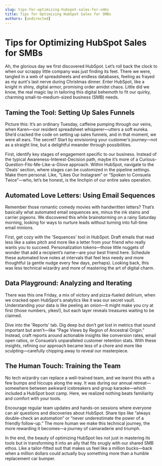 ```yaml
---
slug: tips-for-optimizing-hubspot-sales-for-smbs
title: Tips for Optimizing HubSpot Sales for SMBs
authors: [undirected]
---
```


# Tips for Optimizing HubSpot Sales for SMBs

Ah, the glorious day we first discovered HubSpot. Let’s roll back the clock to when our scrappy little company was just finding its feet. There we were, tangled in a web of spreadsheets and endless databases, feeling as frayed as my aunt's last nerve during Christmas dinner. Enter HubSpot, like a knight in shiny, digital armor, promising order amidst chaos. Little did we know, the real magic lay in tailoring this digital behemoth to fit our quirky, charming small-to-medium-sized business (SMB) needs. 

## Taming the Tool: Setting Up Sales Funnels

Picture this: It’s an ordinary Tuesday, caffeine pumping through our veins, when Karen—our resident spreadsheet whisperer—utters a soft eureka. She’d cracked the code on setting up sales funnels, and in that moment, we were all ears. The secret? Start by envisioning your customer’s journey—not as a straight line, but a delightful meander through possibilities.

First, identify key stages of engagement specific to our business. Instead of the typical Awareness-Interest-Decision path, maybe it’s more of a Curious-Question-Fits-Me-Like-a-Glove approach. Within HubSpot, navigate to the 'Deals' section, where stages can be customized in the pipeline settings. Make them personal. Like, “Likes Our Instagram” or “Spoken to Consuela Twice”—who, let’s be honest, is the linchpin of our entire sales operation.

## Automated Love Letters: Using Email Sequences

Remember those romantic comedy movies with handwritten letters? That’s basically what automated email sequences are, minus the ink stains and carrier pigeons. We discovered this while brainstorming on a rainy Saturday morning, looking for ways to nurture leads without turning into full-time email minions.

First, get cozy with the 'Sequences' tool in HubSpot. Draft emails that read less like a sales pitch and more like a letter from your friend who really wants you to succeed. Personalization tokens—those little nuggets of wonder that add a recipient’s name—are your best friend here. Schedule these automated love notes at intervals that feel less needy and more thoughtful (a gentle nudge every few days, perhaps). Looking back, this was less technical wizardry and more of mastering the art of digital charm.

## Data Playground: Analyzing and Iterating

There was this one Friday, a mix of victory and pizza-fueled delirium, when we cracked open HubSpot's analytics like it was our secret vault. Understanding your data is like peeling an onion—it might make you cry at first (those numbers, yikes!), but each layer reveals treasures waiting to be claimed.

Dive into the 'Reports' tab. Dig deep but don’t get lost in metrics that sound important but aren’t—like “Page Views by Region of Ancestral Origin.” Instead, craft reports around actionable insights like conversion rates, email open ratios, or Consuela’s unparalleled customer retention stats. With these insights, refining our approach became less of a chore and more like sculpting—carefully chipping away to reveal our masterpiece.

## The Human Touch: Training the Team

No tech wizardry can replace a well-trained team, and we learnt this with a few bumps and hiccups along the way. It was during our annual retreat—somewhere between awkward icebreakers and group karaoke—which included a HubSpot boot camp. Here, we realized nothing beats familiarity and comfort with your tools.

Encourage regular team updates and hands-on sessions where everyone can air questions and discoveries about HubSpot. Share tips like “always double-check an automation” or “never underestimate the power of a friendly follow-up.” The more human we make this technical journey, the more rewarding it becomes—a journey of camaraderie and triumph.

In the end, the beauty of optimizing HubSpot lies not just in mastering its tools but in transforming it into an ally that fits snugly with our shared SMB ethos. Like a tailor-fitted suit that makes us feel like a million bucks—back when a million dollars could actually buy something more than a humble replacement car bumper.